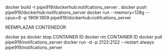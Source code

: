 docker build -t pipe919/dockerhub:notifcations_server .
docker push pipe919/dockerhub:notifcations_server
docker run --memory=128g --cpus=8 -p 1909:1909 pipe919/dockerhub:notifcations_server

REEMPLAZAR CONTENEDOR

docker ps
docker stop CONTAINER ID
docker rm CONTAINER ID
docker pull pipe919/notifcations_server
docker run -d -p 2122:2122 --restart always pipe919/notifcations_server
